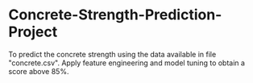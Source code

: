 # Concrete-Strength-Prediction-Project
To predict the concrete strength using the data available in file "concrete.csv". Apply feature engineering and model tuning to obtain a score above 85%.

